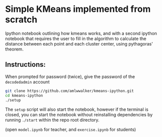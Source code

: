 # Simple KMeans implemented from scratch

Ipython notebook outlining how kmeans works, and with a second ipython notebook that requires the user to fill in the algorithm to calculate the distance between each point and each cluster center, using pythagoras' theorem.

## Instructions:
When prompted for password (twice), give the password of the `decodedadmin` account

```bash
git clone https://github.com/amlwwalker/kmeans-ipython.git
cd kmeans-ipython
./setup
```

The `setup` script will also start the notebook, however if the terminal is closed, you can start the notebook without reinstalling dependencies by running `./start` within the repo root directory.

(open `model.ipynb` for teacher, and `exercise.ipynb` for students)
